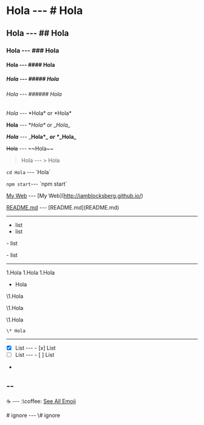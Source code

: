 # Hola --- \# Hola
## Hola --- \## Hola
### Hola --- \### Hola
#### Hola --- \#### Hola
##### Hola --- \##### Hola
###### Hola --- \###### Hola

*Hola* --- \*Hola\* or \*Hola\*

**Hola** --- \**Hola\** or \__Hola\__

_**Hola**_ --- \_**Hola\**_ or \**_Hola\_**

~~Hola~~ --- \~~Hola\~~

> Hola --- \> Hola

`cd Hola` --- \`Hola\`

`npm start`--- \`npm start\`

[My Web](http://iamblocksberg.github.io/) --- \[My Web](http://iamblocksberg.github.io/)

[README.md](README.md) --- \[README.md](README.md)


--------------------

- list
- list

\- list

\- list

--------------------

1.Hola
1.Hola
1.Hola
  * Hola

\1.Hola

\1.Hola

  \1.Hola
  
    \* Hola
    
--------------------

- [x] List --- \- [x] List
- [ ] List --- \- [ ] List

-
--
---

:coffee: --- :\coffee\:
[See All Emoji](http://emoji.muan.co/)

\# ignore --- \\# ignore


